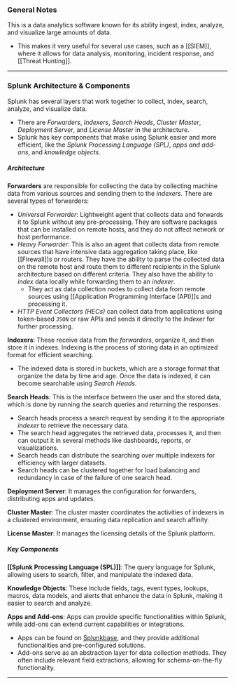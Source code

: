 ### General Notes

This is a data analytics software known for its ability ingest, index, analyze, and visualize large amounts of data.
- This makes it very useful for several use cases, such as a [[SIEM]], where it allows for data analysis, monitoring, incident response, and [[Threat Hunting]].

---
### Splunk Architecture & Components

Splunk has several layers that work together to collect, index, search, analyze, and visualize data.
- There are *Forwarders*, *Indexers*, *Search Heads*, *Cluster Master*, *Deployment Server*, and *License Master* in the architecture.
- Splunk has key components that make using Splunk easier and more efficient, like the *Splunk Processing Language (SPL)*, *apps and add-ons*, and *knowledge objects*. 

##### Architecture

**Forwarders** are responsible for collecting the data by collecting machine data from various sources and sending them to the *indexers*. There are several types of forwarders:
- *Universal Forwarder*: Lightweight agent that collects data and forwards it to Splunk without any pre-processing. They are software packages that can be installed on remote hosts, and they do not affect network or host performance.
- *Heavy Forwarder*: This is also an agent that collects data from remote sources that have intensive data aggregation taking place, like [[Firewall]]s or routers. They have the ability to parse the collected data on the remote host and route them to different recipients in the Splunk architecture based on different criteria. They also have the ability to *index* data locally while forwarding them to an *indexer*.
	- They act as data collection nodes to collect data from remote sources using [[Application Programming Interface (API)]]s and processing it.
- *HTTP Event Collectors (HECs)* can collect data from applications using token-based `JSON` or raw APIs and sends it directly to the *Indexer* for further processing.

**Indexers**: These receive data from the *forwarders*, organize it, and then store it in indexes. Indexing is the process of storing data in an optimized format for efficient searching.
- The indexed data is stored in buckets, which are a storage format that organize the data by time and age. Once the data is indexed, it can become searchable using *Search Heads*.

**Search Heads**: This is the interface between the user and the stored data, which is done by running the search queries and returning the responses.
- Search heads process a search request by sending it to the appropriate *indexer* to retrieve the necessary data.
- The search head aggregates the retrieved data, processes it, and then can output it in several methods like dashboards, reports, or visualizations.
- Search heads can distribute the searching over multiple indexers for efficiency with larger datasets.
- Search heads can be clustered together for load balancing and redundancy in case of the failure of one search head.

**Deployment Server**: It manages the configuration for forwarders, distributing apps and updates.

**Cluster Master**: The cluster master coordinates the activities of indexers in a clustered environment, ensuring data replication and search affinity.

**License Master**: It manages the licensing details of the Splunk platform.

##### Key Components

**[[Splunk Processing Language (SPL)]]**: The query language for Splunk, allowing users to search, filter, and manipulate the indexed data.

**Knowledge Objects**: These include fields, tags, event types, lookups, macros, data models, and alerts that enhance the data in Splunk, making it easier to search and analyze.

**Apps and Add-ons**: Apps can provide specific functionalities within Splunk, while add-ons can extend current capabilities or integrations.
- Apps can be found on [Splunkbase](https://splunkbase.splunk.com/), and they provide additional functionalities and pre-configured solutions.
- Add-ons serve as an abstraction layer for data collection methods. They often include relevant field extractions, allowing for schema-on-the-fly functionality.

---
